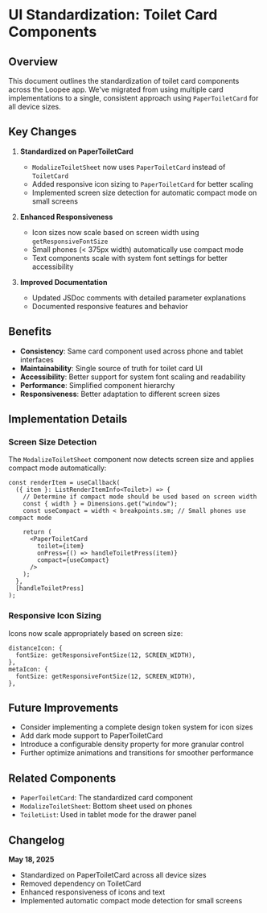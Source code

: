 # UI Standardization: Toilet Card Components

## Overview

This document outlines the standardization of toilet card components across the Loopee app. We've migrated from using multiple card implementations to a single, consistent approach using `PaperToiletCard` for all device sizes.

## Key Changes

1. **Standardized on PaperToiletCard**
   - `ModalizeToiletSheet` now uses `PaperToiletCard` instead of `ToiletCard`
   - Added responsive icon sizing to `PaperToiletCard` for better scaling
   - Implemented screen size detection for automatic compact mode on small screens

2. **Enhanced Responsiveness**
   - Icon sizes now scale based on screen width using `getResponsiveFontSize`
   - Small phones (< 375px width) automatically use compact mode
   - Text components scale with system font settings for better accessibility

3. **Improved Documentation**
   - Updated JSDoc comments with detailed parameter explanations
   - Documented responsive features and behavior

## Benefits

- **Consistency**: Same card component used across phone and tablet interfaces
- **Maintainability**: Single source of truth for toilet card UI
- **Accessibility**: Better support for system font scaling and readability
- **Performance**: Simplified component hierarchy
- **Responsiveness**: Better adaptation to different screen sizes

## Implementation Details

### Screen Size Detection

The `ModalizeToiletSheet` component now detects screen size and applies compact mode automatically:

```tsx
const renderItem = useCallback(
  ({ item }: ListRenderItemInfo<Toilet>) => {
    // Determine if compact mode should be used based on screen width
    const { width } = Dimensions.get("window");
    const useCompact = width < breakpoints.sm; // Small phones use compact mode
    
    return (
      <PaperToiletCard
        toilet={item}
        onPress={() => handleToiletPress(item)}
        compact={useCompact}
      />
    );
  },
  [handleToiletPress]
);
```

### Responsive Icon Sizing

Icons now scale appropriately based on screen size:

```tsx
distanceIcon: {
  fontSize: getResponsiveFontSize(12, SCREEN_WIDTH),
},
metaIcon: {
  fontSize: getResponsiveFontSize(12, SCREEN_WIDTH),
},
```

## Future Improvements

- Consider implementing a complete design token system for icon sizes
- Add dark mode support to PaperToiletCard
- Introduce a configurable density property for more granular control
- Further optimize animations and transitions for smoother performance

## Related Components

- `PaperToiletCard`: The standardized card component
- `ModalizeToiletSheet`: Bottom sheet used on phones
- `ToiletList`: Used in tablet mode for the drawer panel

## Changelog

**May 18, 2025**
- Standardized on PaperToiletCard across all device sizes
- Removed dependency on ToiletCard
- Enhanced responsiveness of icons and text
- Implemented automatic compact mode detection for small screens
